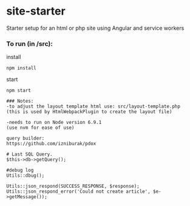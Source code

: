 # site-starter
Starter setup for an html or php site using Angular and service workers

### To run (in /src):
install
```
npm install
```
start
```
npm start

### Notes:
-to adjust the layout template html use: src/layout-template.php
(this is used by HtmlWebpackPlugin to create the layout file)

-needs to run on Node version 6.9.1
(use nvm for ease of use)

query builder:
https://github.com/izniburak/pdox

# Last SQL Query.
$this->db->getQuery(); 

#debug log
Utils::dbug();

Utils::json_respond(SUCCESS_RESPONSE, $response);
Utils::json_respond_error('Could not create article', $e->getMessage());